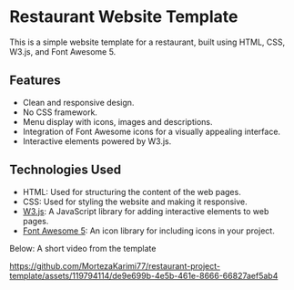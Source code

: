 # Restaurant Website Template

This is a simple website template for a restaurant, built using HTML, CSS, W3.js, and Font Awesome 5.

## Features

- Clean and responsive design.
- No CSS framework.
- Menu display with icons, images and descriptions.
- Integration of Font Awesome icons for a visually appealing interface.
- Interactive elements powered by W3.js.

## Technologies Used

- HTML: Used for structuring the content of the web pages.
- CSS: Used for styling the website and making it responsive.
- [W3.js](https://www.w3schools.com/w3js/): A JavaScript library for adding interactive elements to web pages.
- [Font Awesome 5](https://fontawesome.com/): An icon library for including icons in your project.

Below: A short video from the template

https://github.com/MortezaKarimi77/restaurant-project-template/assets/119794114/de9e699b-4e5b-461e-8666-66827aef5ab4

